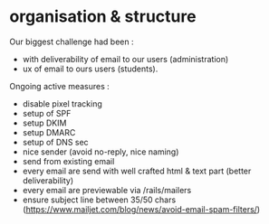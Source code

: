 # organisation & structure

Our biggest challenge had been :

* with deliverability of email to our users (administration)
* ux of email to ours users (students).

Ongoing active measures :

* disable pixel tracking
* setup of SPF
* setup DKIM
* setup DMARC
* setup of DNS sec
* nice sender (avoid no-reply, nice naming)
* send from existing email
* every email are send with well crafted html & text part (better deliverability)
* every email are previewable via /rails/mailers
* ensure subject line between 35/50 chars (https://www.mailjet.com/blog/news/avoid-email-spam-filters/)
